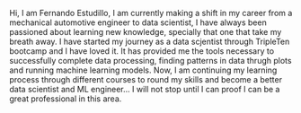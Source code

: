 Hi, I am Fernando Estudillo, I am currently making a shift in my career from a mechanical automotive engineer to data scientist, I have always been passioned about learning new knowledge, specially that one that take my breath away.
I have started my journey as a data scjentist through TripleTen bootcamp and I have loved it. It has provided me the tools necessary to successfully complete data processing, finding patterns in data thrugh plots and running machine learning models.
Now, I am continuing my learning process through different courses to round my skills and become a better data scientist and ML engineer... I will not stop until I can proof I can be a great professional in this area.
